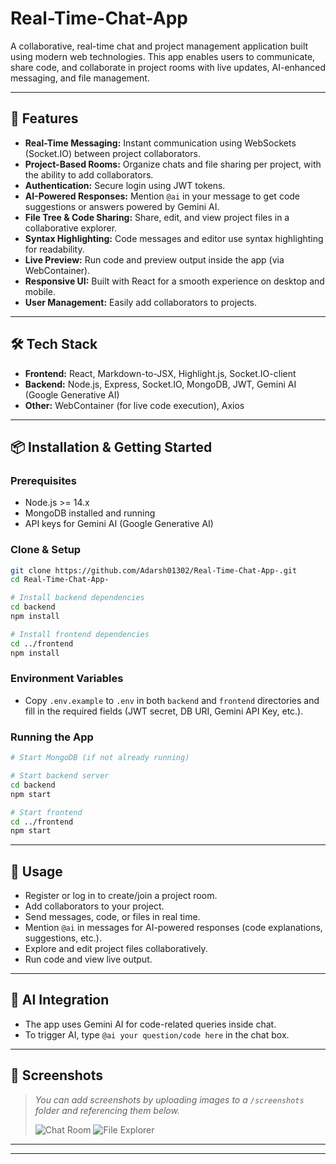 # Real-Time-Chat-App

A collaborative, real-time chat and project management application built using modern web technologies. This app enables users to communicate, share code, and collaborate in project rooms with live updates, AI-enhanced messaging, and file management.

---

## 🚀 Features

- **Real-Time Messaging:** Instant communication using WebSockets (Socket.IO) between project collaborators.
- **Project-Based Rooms:** Organize chats and file sharing per project, with the ability to add collaborators.
- **Authentication:** Secure login using JWT tokens.
- **AI-Powered Responses:** Mention `@ai` in your message to get code suggestions or answers powered by Gemini AI.
- **File Tree & Code Sharing:** Share, edit, and view project files in a collaborative explorer.
- **Syntax Highlighting:** Code messages and editor use syntax highlighting for readability.
- **Live Preview:** Run code and preview output inside the app (via WebContainer).
- **Responsive UI:** Built with React for a smooth experience on desktop and mobile.
- **User Management:** Easily add collaborators to projects.

---

## 🛠️ Tech Stack

- **Frontend:** React, Markdown-to-JSX, Highlight.js, Socket.IO-client
- **Backend:** Node.js, Express, Socket.IO, MongoDB, JWT, Gemini AI (Google Generative AI)
- **Other:** WebContainer (for live code execution), Axios

---

## 📦 Installation & Getting Started

### Prerequisites

- Node.js >= 14.x
- MongoDB installed and running
- API keys for Gemini AI (Google Generative AI)

### Clone & Setup

```bash
git clone https://github.com/Adarsh01302/Real-Time-Chat-App-.git
cd Real-Time-Chat-App-

# Install backend dependencies
cd backend
npm install

# Install frontend dependencies
cd ../frontend
npm install
```

### Environment Variables

- Copy `.env.example` to `.env` in both `backend` and `frontend` directories and fill in the required fields (JWT secret, DB URI, Gemini API Key, etc.).

### Running the App

```bash
# Start MongoDB (if not already running)

# Start backend server
cd backend
npm start

# Start frontend
cd ../frontend
npm start
```

---

## 💬 Usage

- Register or log in to create/join a project room.
- Add collaborators to your project.
- Send messages, code, or files in real time.
- Mention `@ai` in messages for AI-powered responses (code explanations, suggestions, etc.).
- Explore and edit project files collaboratively.
- Run code and view live output.

---

## 🤖 AI Integration

- The app uses Gemini AI for code-related queries inside chat.
- To trigger AI, type `@ai your question/code here` in the chat box.

---

## 📸 Screenshots

> _You can add screenshots by uploading images to a `/screenshots` folder and referencing them below._
>
> ![Chat Room](screenshots/chat-room.png)
> ![File Explorer](screenshots/file-explorer.png)

---



---

